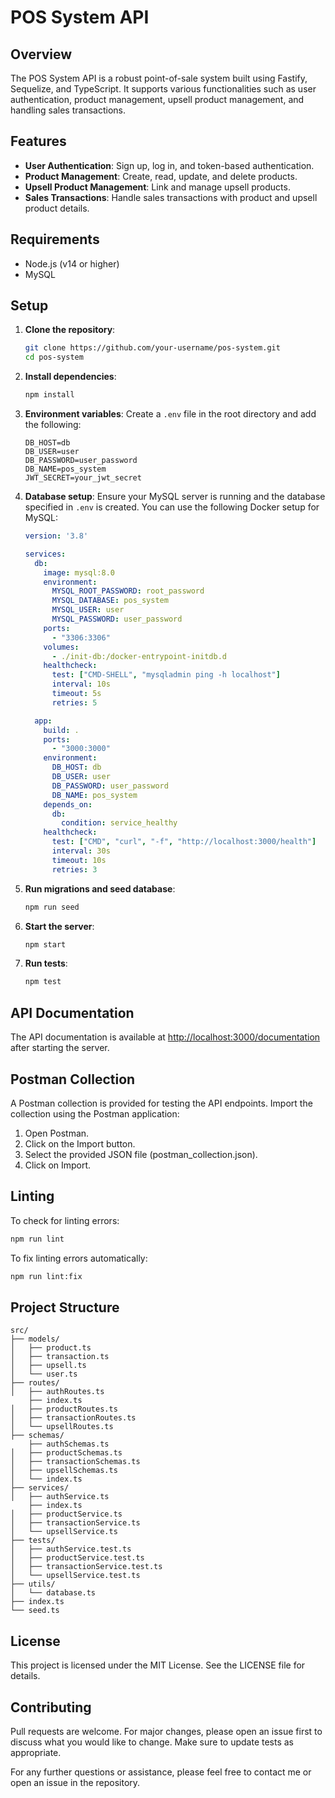# POS System API

## Overview
The POS System API is a robust point-of-sale system built using Fastify, Sequelize, and TypeScript. It supports various functionalities such as user authentication, product management, upsell product management, and handling sales transactions.

## Features
- **User Authentication**: Sign up, log in, and token-based authentication.
- **Product Management**: Create, read, update, and delete products.
- **Upsell Product Management**: Link and manage upsell products.
- **Sales Transactions**: Handle sales transactions with product and upsell product details.

## Requirements
- Node.js (v14 or higher)
- MySQL

## Setup

1. **Clone the repository**:
   ```sh
   git clone https://github.com/your-username/pos-system.git
   cd pos-system
   ```

2. **Install dependencies**:
   ```sh
   npm install
   ```

3. **Environment variables**:
   Create a `.env` file in the root directory and add the following:
   ```env
   DB_HOST=db
   DB_USER=user
   DB_PASSWORD=user_password
   DB_NAME=pos_system
   JWT_SECRET=your_jwt_secret
   ```

4. **Database setup**:
   Ensure your MySQL server is running and the database specified in `.env` is created. You can use the following Docker setup for MySQL:

   ```yaml
   version: '3.8'

   services:
     db:
       image: mysql:8.0
       environment:
         MYSQL_ROOT_PASSWORD: root_password
         MYSQL_DATABASE: pos_system
         MYSQL_USER: user
         MYSQL_PASSWORD: user_password
       ports:
         - "3306:3306"
       volumes:
         - ./init-db:/docker-entrypoint-initdb.d
       healthcheck:
         test: ["CMD-SHELL", "mysqladmin ping -h localhost"]
         interval: 10s
         timeout: 5s
         retries: 5

     app:
       build: .
       ports:
         - "3000:3000"
       environment:
         DB_HOST: db
         DB_USER: user
         DB_PASSWORD: user_password
         DB_NAME: pos_system
       depends_on:
         db:
           condition: service_healthy
       healthcheck:
         test: ["CMD", "curl", "-f", "http://localhost:3000/health"]
         interval: 30s
         timeout: 10s
         retries: 3
   ```

5. **Run migrations and seed database**:
   ```sh
   npm run seed
   ```

6. **Start the server**:
   ```sh
   npm start
   ```

7. **Run tests**:
   ```sh
   npm test
   ```

## API Documentation
The API documentation is available at [http://localhost:3000/documentation](http://localhost:3000/documentation) after starting the server.

## Postman Collection
A Postman collection is provided for testing the API endpoints. Import the collection using the Postman application:

1. Open Postman.
2. Click on the Import button.
3. Select the provided JSON file (postman_collection.json).
4. Click on Import.

## Linting
To check for linting errors:
```sh
npm run lint
```

To fix linting errors automatically:
```sh
npm run lint:fix
```

## Project Structure
```
src/
├── models/
│   ├── product.ts
│   ├── transaction.ts
│   ├── upsell.ts
│   └── user.ts
├── routes/
│   ├── authRoutes.ts
    ├── index.ts
│   ├── productRoutes.ts
│   ├── transactionRoutes.ts
│   └── upsellRoutes.ts
├── schemas/
    ├── authSchemas.ts
│   ├── productSchemas.ts
│   ├── transactionSchemas.ts
│   ├── upsellSchemas.ts
│   └── index.ts
├── services/
│   ├── authService.ts
    ├── index.ts
│   ├── productService.ts
│   ├── transactionService.ts
│   └── upsellService.ts
├── tests/
│   ├── authService.test.ts
│   ├── productService.test.ts
│   ├── transactionService.test.ts
│   └── upsellService.test.ts
├── utils/
│   └── database.ts
├── index.ts
└── seed.ts
```

## License
This project is licensed under the MIT License. See the LICENSE file for details.

## Contributing
Pull requests are welcome. For major changes, please open an issue first to discuss what you would like to change. Make sure to update tests as appropriate.

For any further questions or assistance, please feel free to contact me or open an issue in the repository.